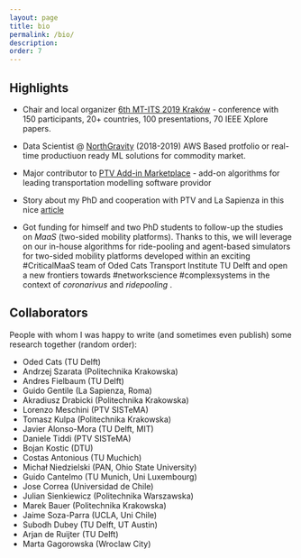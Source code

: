 ```yaml
---
layout: page
title: bio
permalink: /bio/
description:
order: 7
---
```


## Highlights

* Chair and local organizer [6th MT-ITS 2019 Kraków](https://github.com/RafalKucharskiPK/rafalkucharskiPK.github.io/edit/master/_pages/activities.md) - conference with 150 participants, 20+ countries, 100 presentations, 70 IEEE Xplore papers.

* Data Scientist @ [NorthGravity](https://www.northgravity.com/about_us) (2018-2019) AWS Based protfolio or real-time productiuon ready ML solutions for commodity market.

* Major contributor to [PTV Add-in Marketplace](https://www.ptvgroup.com/en/contact-support/add-in-marketplace/) - add-on algorithms for leading transportation modelling software providor

* Story about my PhD and cooperation with PTV and La Sapienza in this nice [article](https://www.iamigniting.com/rafal_kucharski/)

* Got funding for himself and two PhD students to follow-up the studies on *MaaS* (two-sided mobility platforms). Thanks to this, we will leverage on our in-house algorithms for ride-pooling and agent-based simulators for two-sided mobility platforms developed within an exciting #CriticalMaaS team of Oded Cats Transport Institute TU Delft and open a new frontiers towards #networkscience #complexsystems in the context of *coronarivus* and *ridepooling* .

## Collaborators

People with whom I was happy to write (and sometimes even publish) some research together (random order):
* Oded Cats (TU Delft)
* Andrzej Szarata (Politechnika Krakowska)
* Andres Fielbaum (TU Delft)
* Guido Gentile (La Sapienza, Roma)
* Akradiusz Drabicki (Politechnika Krakowska)
* Lorenzo Meschini (PTV SISTeMA)
* Tomasz Kulpa (Politechnika Krakowska)
* Javier Alonso-Mora (TU Delft, MIT)
* Daniele Tiddi (PTV SISTeMA)
* Bojan Kostic (DTU)
* Costas Antonious (TU Muchich)
* Michał Niedzielski (PAN, Ohio State University)
* Guido Cantelmo (TU Munich, Uni Luxembourg)
* Jose Correa (Universidad de Chile)
* Julian Sienkiewicz (Politechnika Warszawska)
* Marek Bauer (Politechnika Krakowska)
* Jaime Soza-Parra (UCLA, Uni Chile)
* Subodh Dubey (TU Delft, UT Austin)
* Arjan de Ruijter (TU Delft)
* Marta Gagorowska (Wroclaw City)





